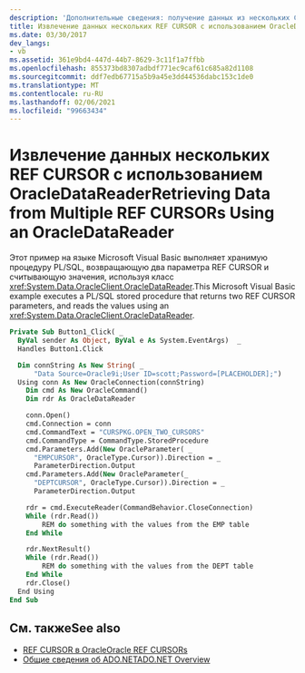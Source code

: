 ```yaml
---
description: 'Дополнительные сведения: получение данных из нескольких ССЫЛОЧных КУРСОРов с помощью OracleDataReader'
title: Извлечение данных нескольких REF CURSOR с использованием OracleDataReader
ms.date: 03/30/2017
dev_langs:
- vb
ms.assetid: 361e9bd4-447d-44b7-8629-3c11f1a7ffbb
ms.openlocfilehash: 855373bd8307adbdf771ec9caf61c685a82d1108
ms.sourcegitcommit: ddf7edb67715a5b9a45e3dd44536dabc153c1de0
ms.translationtype: MT
ms.contentlocale: ru-RU
ms.lasthandoff: 02/06/2021
ms.locfileid: "99663434"
---
```

# <a name="retrieving-data-from-multiple-ref-cursors-using-an-oracledatareader"></a><span data-ttu-id="9d827-103">Извлечение данных нескольких REF CURSOR с использованием OracleDataReader</span><span class="sxs-lookup"><span data-stu-id="9d827-103">Retrieving Data from Multiple REF CURSORs Using an OracleDataReader</span></span>

<span data-ttu-id="9d827-104">Этот пример на языке Microsoft Visual Basic выполняет хранимую процедуру PL/SQL, возвращающую два параметра REF CURSOR и считывающую значения, используя класс <xref:System.Data.OracleClient.OracleDataReader>.</span><span class="sxs-lookup"><span data-stu-id="9d827-104">This Microsoft Visual Basic example executes a PL/SQL stored procedure that returns two REF CURSOR parameters, and reads the values using an <xref:System.Data.OracleClient.OracleDataReader>.</span></span>

```vb
Private Sub Button1_Click( _
  ByVal sender As Object, ByVal e As System.EventArgs)  _
  Handles Button1.Click

  Dim connString As New String( _
      "Data Source=Oracle9i;User ID=scott;Password=[PLACEHOLDER];")
  Using conn As New OracleConnection(connString)
    Dim cmd As New OracleCommand()
    Dim rdr As OracleDataReader

    conn.Open()
    cmd.Connection = conn
    cmd.CommandText = "CURSPKG.OPEN_TWO_CURSORS"
    cmd.CommandType = CommandType.StoredProcedure
    cmd.Parameters.Add(New OracleParameter( _
      "EMPCURSOR", OracleType.Cursor)).Direction = _
      ParameterDirection.Output
    cmd.Parameters.Add(New OracleParameter(_
      "DEPTCURSOR", OracleType.Cursor)).Direction = _
      ParameterDirection.Output

    rdr = cmd.ExecuteReader(CommandBehavior.CloseConnection)
    While (rdr.Read())
        REM do something with the values from the EMP table
    End While

    rdr.NextResult()
    While (rdr.Read())
        REM do something with the values from the DEPT table
    End While
    rdr.Close()
  End Using
End Sub
```

## <a name="see-also"></a><span data-ttu-id="9d827-105">См. также</span><span class="sxs-lookup"><span data-stu-id="9d827-105">See also</span></span>

- [<span data-ttu-id="9d827-106">REF CURSOR в Oracle</span><span class="sxs-lookup"><span data-stu-id="9d827-106">Oracle REF CURSORs</span></span>](oracle-ref-cursors.md)
- [<span data-ttu-id="9d827-107">Общие сведения об ADO.NET</span><span class="sxs-lookup"><span data-stu-id="9d827-107">ADO.NET Overview</span></span>](ado-net-overview.md)
